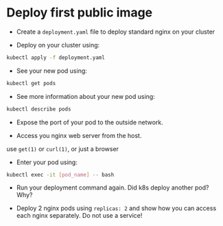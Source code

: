 # Deploy first public image

* Create a `deployment.yaml` file to deploy standard nginx on your cluster

* Deploy on your cluster using:

```bash
kubectl apply -f deployment.yaml
```

* See your new pod using:

```bash
kubectl get pods
```

* See more information about your new pod using:

```bash
kubectl describe pods
```

* Expose the port of your pod to the outside network.

* Access you nginx web server from the host.

use `get(1)` or `curl(1)`, or just a browser

* Enter your pod using:

```bash
kubectl exec -it [pod_name] -- bash
```

* Run your deployment command again. Did k8s deploy another pod? Why?

* Deploy 2 nginx pods using `replicas: 2` and show how you can access each nginx
    separately. Do not use a service!
